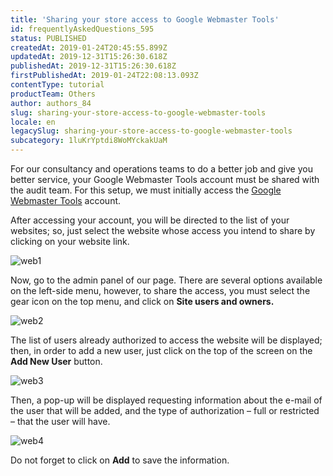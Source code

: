 ```yaml
---
title: 'Sharing your store access to Google Webmaster Tools'
id: frequentlyAskedQuestions_595
status: PUBLISHED
createdAt: 2019-01-24T20:45:55.899Z
updatedAt: 2019-12-31T15:26:30.618Z
publishedAt: 2019-12-31T15:26:30.618Z
firstPublishedAt: 2019-01-24T22:08:13.093Z
contentType: tutorial
productTeam: Others
author: authors_84
slug: sharing-your-store-access-to-google-webmaster-tools
locale: en
legacySlug: sharing-your-store-access-to-google-webmaster-tools
subcategory: 1luKrYptdi8WoMYckakUaM
---
```


For our consultancy and operations teams to do a better job and give you better service, your Google Webmaster Tools account must be shared with the audit team. For this setup, we must initially access the [Google Webmaster Tools](http://www.google.com.br/webmasters/) account.

After accessing your account, you will be directed to the list of your websites; so, just select the website whose access you intend to share by clicking on your website link.

![web1](//images.contentful.com/alneenqid6w5/3sjO5gPjcA2uCms8KskmU4/484df9e2d251c709169c88a626e2b575/web1.png)

Now, go to the admin panel of our page. There are several options available on the left-side menu, however, to share the access, you must select the gear icon on the top menu, and click on **Site users and owners.**

![web2](//images.contentful.com/alneenqid6w5/kk9u4aygFyAG4EkKsYIw0/67bd8a6966fafea49f6c50f81d36c49d/web2.png)

The list of users already authorized to access the website will be displayed; then, in order to add a new user, just click on the top of the screen on the **Add New User** button.

![web3](//images.contentful.com/alneenqid6w5/1MLOKUoQliKsMc88EQUcmK/3e7dc118b07c2f23282ba48e63c1aee0/web3.png)

Then, a pop-up will be displayed requesting information about the e-mail of the user that will be added, and the type of authorization &#8211; full or restricted – that the user will have.

![web4](//images.contentful.com/alneenqid6w5/hINzOyisNy0GyaMSOMEMq/b629abc8ff70a3820ab37f8a57f974e2/web4.png)

Do not forget to click on **Add** to save the information.
